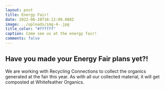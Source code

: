 ```yaml
---
layout: post
title: Energy Fair!
date: 2022-06-28T16:12:09.888Z
image: ../uploads/img-4-.jpg
title_color: "#ffffff"
caption: Come see us at the energy fair!
comments: false
---
```

## Have you made your Energy Fair plans yet?!

We are working with Recycling Connections to collect the organics generated at the fair this year. As with all our collected material, it will get composted at Whitefeather Organics.